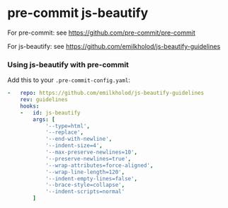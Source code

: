 # pre-commit js-beautify
For pre-commit: see https://github.com/pre-commit/pre-commit

For js-beautify: see https://github.com/emilkholod/js-beautify-guidelines


### Using js-beautify with pre-commit

Add this to your `.pre-commit-config.yaml`:
```yaml
-   repo: https://github.com/emilkholod/js-beautify-guidelines
    rev: guidelines
    hooks:
    -   id: js-beautify
        args: [
            '--type=html',
            '--replace',
            '--end-with-newline',
            '--indent-size=4',
            '--max-preserve-newlines=10',
            '--preserve-newlines=true',
            '--wrap-attributes=force-aligned',
            '--wrap-line-length=120',
            '--indent-empty-lines=false',
            '--brace-style=collapse',
            '--indent-scripts=normal'
        ]
```
